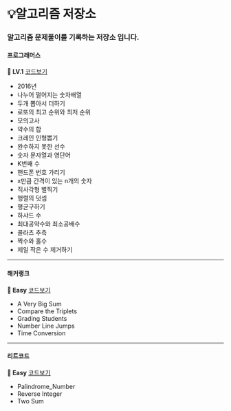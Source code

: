 # 💡알고리즘 저장소

### 알고리즘 문제풀이를 기록하는 저장소 입니다.

#### 프로그래머스

<b>🌱 LV.1</b> [코드보기](https://github.com/nohriter/Algorithm/tree/main/src/programmers/lv1)
- 2016년
- 나누어 떨어지는 숫자배열
- 두개 뽑아서 더하기
- 로또의 최고 순위와 최저 순위
- 모의고사
- 약수의 합
- 크레인 인형뽑기
- 완수하지 못한 선수
- 숫자 문자열과 영단어
- K번째 수
- 핸드폰 번호 가리기
- x만큼 간격이 있는 n개의 숫자
- 직사각형 별찍기
- 행렬의 덧셈
- 평균구하기
- 하샤드 수
- 최대공약수와 최소공배수
- 콜라츠 추측
- 짝수와 홀수
- 제일 작은 수 제거하기
---

#### 해커랭크

<b>🌱 Easy</b> [코드보기](https://github.com/nohriter/Algorithm/tree/main/src/hackerrank)
- A Very Big Sum
- Compare the Triplets
- Grading Students
- Number Line Jumps
- Time Conversion

---

#### 리트코드

<b>🌱 Easy</b> [코드보기](https://github.com/nohriter/Algorithm/tree/main/src/leetcode)
- Palindrome_Number
- Reverse Integer
- Two Sum

